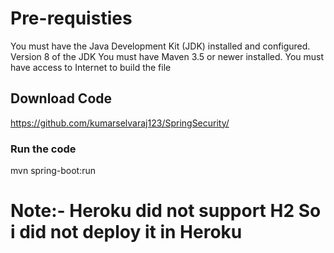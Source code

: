 

# Pre-requisties

You must have the Java Development Kit (JDK) installed and configured. Version 8 of the JDK
You must have Maven 3.5 or newer installed.
You must have access to Internet to build the file


## Download Code

https://github.com/kumarselvaraj123/SpringSecurity/


### Run the code

mvn spring-boot:run

# Note:- Heroku did not support H2 So i did not deploy it in Heroku



